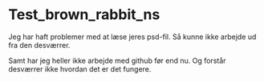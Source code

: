 # Test_brown_rabbit_ns
Jeg har haft problemer med at læse jeres psd-fil.
Så kunne ikke arbejde ud fra den desværrer.

Samt har jeg heller ikke arbejde med github før end nu.
Og forstår desværrer ikke hvordan det er det fungere. 

